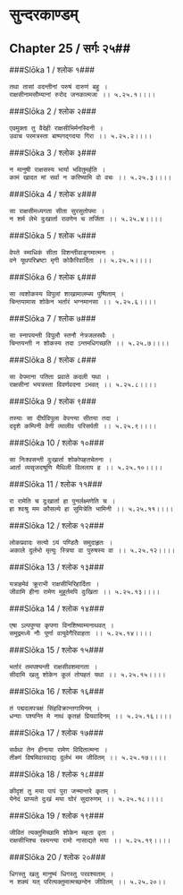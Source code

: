 सुन्दरकाण्डम्
===============================


## Chapter 25  / सर्गः २५##


###Slōka 1 / श्लोक १###


    तथा तासां वदन्तीनां परुषं दारुणं बहु ।
    राक्षसीनामसौम्यानां रुरोद जनकात्मजा ।। ५.२५.१।।।।


###Slōka 2 / श्लोक २###


    एवमुक्ता तु वैदेही राक्षसीभिर्मनस्विनी ।
    उवाच परमत्रस्ता बाष्पगद्गदया गिरा ।। ५.२५.२।।।।


###Slōka 3 / श्लोक ३###


    न मानुषी राक्षसस्य भार्या भवितुमर्हति ।
    कामं खादत मां सर्वा न करिष्यामि वो वचः ।। ५.२५.३।।।।


###Slōka 4 / श्लोक ४###


    सा राक्षसीमध्यगता सीता सुरसुतोपमा ।
    न शर्म लेभे दुःखार्ता रावणेन च तर्जिता ।। ५.२५.४।।।।


###Slōka 5 / श्लोक ५###


    वेपते स्माधिकं सीता विशन्तीवाङ्गमात्मनः ।
    वने यूथपरिभ्रष्टा मृगी कोकैरिवार्दिता ।। ५.२५.५।।।।


###Slōka 6 / श्लोक ६###


    सा त्वशोकस्य विपुलां शाखामालम्ब्य पुष्पिताम् ।
    चिन्तयामास शोकेन भर्तारं भग्नमानसा ।। ५.२५.६।।।।


###Slōka 7 / श्लोक ७###


    सा स्नापयन्ती विपुलौ स्तनौ नेत्रजलस्रवैः ।
    चिन्तयन्ती न शोकस्य तदा ऽन्तमधिगच्छति ।। ५.२५.७।।।।


###Slōka 8 / श्लोक ८###


    सा वेपमाना पतिता प्रवाते कदली यथा ।
    राक्षसीनां भयत्रस्ता विवर्णवदना ऽभवत् ।। ५.२५.८।।।।


###Slōka 9 / श्लोक ९###


    तस्याः सा दीर्घविपुला वेपन्त्या सीतया तदा ।
    ददृशे कम्पिनी वेणी व्यालीव परिसर्पती ।। ५.२५.९।।।।


###Slōka 10 / श्लोक १०###


    सा निःश्वसन्ती दुःखार्ता शोकोपहतचेतना ।
    आर्ता व्यसृजदश्रूणि मैथिली विललाप ह ।। ५.२५.१०।।।।


###Slōka 11 / श्लोक ११###


    रा रामेति च दूःखार्ता हा पुनर्लक्ष्मणेति च ।
    हा श्वश्रु मम कौसल्ये हा सुमित्रेति भामिनी ।। ५.२५.११।।।।


###Slōka 12 / श्लोक १२###


    लोकप्रवादः सत्यो ऽयं पण्डितैः समुदाहृतः ।
    अकाले दुर्लभो मृत्युः स्त्रिया वा पुरुषस्य वा ।। ५.२५.१२।।।।


###Slōka 13 / श्लोक १३###


    यत्राहमेवं क्रूराभी राक्षसीभिरिहार्दिता ।
    जीवामि हीना रामेण मुहूर्तमपि दुःखिता ।। ५.२५.१३।।।।


###Slōka 14 / श्लोक १४###


    एषा ऽल्पपुण्या कृपणा विनशिष्याम्यनाथवत् ।
    समुद्रमध्ये नौः पूर्णा वायुवेगैरिवाहता ।। ५.२५.१४।।।।


###Slōka 15 / श्लोक १५###


    भर्तारं तमपश्यन्ती राक्षसीवशमागता ।
    सीदामि खलु शोकेन कूलं तोयहतं यथा ।। ५.२५.१५।।।।


###Slōka 16 / श्लोक १६###


    तं पद्मदलपत्रक्षं सिंहविक्रान्तगामिनम् ।
    धन्याः पश्यन्ति मे नाथं कृतज्ञं प्रियवादिनम् ।। ५.२५.१६।।।।


###Slōka 17 / श्लोक १७###


    सर्वथा तेन हीनाया रामेण विदितात्मना ।
    तीक्ष्णं विषमिवास्वाद्य दुर्लभं मम जीवितम् ।। ५.२५.१७।।।।


###Slōka 18 / श्लोक १८###


    कीदृशं तु मया पापं पुरा जन्मान्तरे कृतम् ।
    येनेदं प्राप्यते दुःखं मया घोरं सुदारुणम् ।। ५.२५.१८।।।।


###Slōka 19 / श्लोक १९###


    जीवितं त्यक्तुमिच्छामि शोकेन महता वृता ।
    राक्षसीभिश्च रक्ष्यन्त्या रामो नासाद्यते मया ।। ५.२५.१९।।।।


###Slōka 20 / श्लोक २०###


    धिगस्तु खलु मानुष्यं धिगस्तु परवश्यताम् ।
    न शक्यं यत् परित्यक्तुमात्मच्छन्देन जीवितम् ।। ५.२५.२०।।


